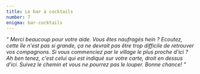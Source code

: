 ```yaml
---
title: Le bar à cocktails
number: 7
enigma: bar-cocktails
---
```


*" Merci beaucoup pour votre aide. Vous êtes naufragés hein ? Ecoutez, cette île n'est pas si grande, ça ne devrait pas être trop difficile de retrouver vos compagnons. Si vous commenciez par le village le plus proche d'ici ? Ah ben tenez, c'est celui qui est indiqué sur votre carte, droit en dessus d'ici. Suivez le chemin et vous ne pourrez pas le louper. Bonne chance! "*
